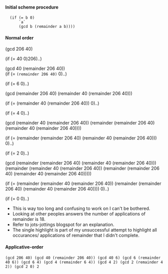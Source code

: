 #### Initial scheme procedure
```(define (gcd a b)
  (if (= b 0)
      `a`
      (gcd b (remainder a b))))
```    

#### Normal order

(gcd 206 40)

(if (= 40 0)206)..)

(gcd 40 (remainder 206 40))\
(if (= `(remainder 206 40)` 0)..)

(if (= 6 0)..)

(gcd (remainder 206 40) (remainder 40 (remainder 206 40)))

(if (= (remainder 40 (remainder 206 40)) 0)..)

(if (= 4 0)..)

(gcd (remainder 40 (remainder 206 40)) (remainder (remainder 206 40) (remainder 40 (remainder 206 40))))

(if (= (remainder (remainder 206 40) (remainder 40 (remainder 206 40))) 0)..)

(if (= 2 0)..)

(gcd (remainder (remainder 206 40) (remainder 40 (remainder 206 40))) (remainder (remainder 40 (remainder 206 40)) (remainder (remainder 206 40) (remainder 40 (remainder 206 40)))))

(if (= (remainder (remainder 40 (remainder 206 40)) (remainder (remainder 206 40) (remainder 40 (remainder 206 40)))) 0)..)

(if (= 0 0)..)

- This is way too long and confusing to work on I can't be bothered.
- Looking at other peoples answers the number of applications of remainder is 18.
- Refer to jots-jottings blogspot for an explanation.
- The single highlight is part of my unsuccessful attempt to highlight all occurances/ applications of remainder that I didn't complete.

#### Applicative-order
`
(gcd 206 40)
(gcd 40 (remainder 206 40))
(gcd 40 6)
(gcd 6 (remainder 40 6))
(gcd 6 4)
(gcd 4 (remainder 6 4))
(gcd 4 2)
(gcd 2 (remainder 4 2))
(gcd 2 0)
2
`
